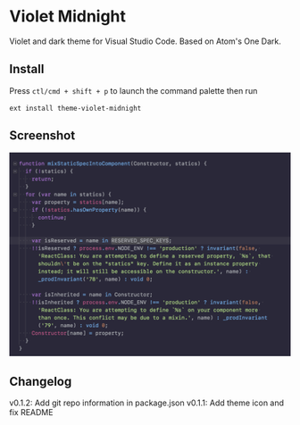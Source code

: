 # Violet Midnight

Violet and dark theme for Visual Studio Code. Based on Atom's One Dark.

## Install

Press `ctl/cmd + shift + p` to launch the command palette then run

```
ext install theme-violet-midnight
```

## Screenshot

![Theme Screenshot](https://github.com/mindfull/violet-midnight/raw/master/screenshot-js.png)

## Changelog

v0.1.2: Add git repo information in package.json
v0.1.1: Add theme icon and fix README

